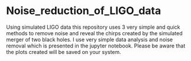 # Noise_reduction_of_LIGO_data
Using simulated LIGO data this repository uses 3 very simple and quick methods to remove noise and reveal the chirps created by the simulated merger of two black holes. 
I use very simple data analysis and noise removal which is presented in the jupyter notebook. Please be aware that the plots created will be saved on your system.
